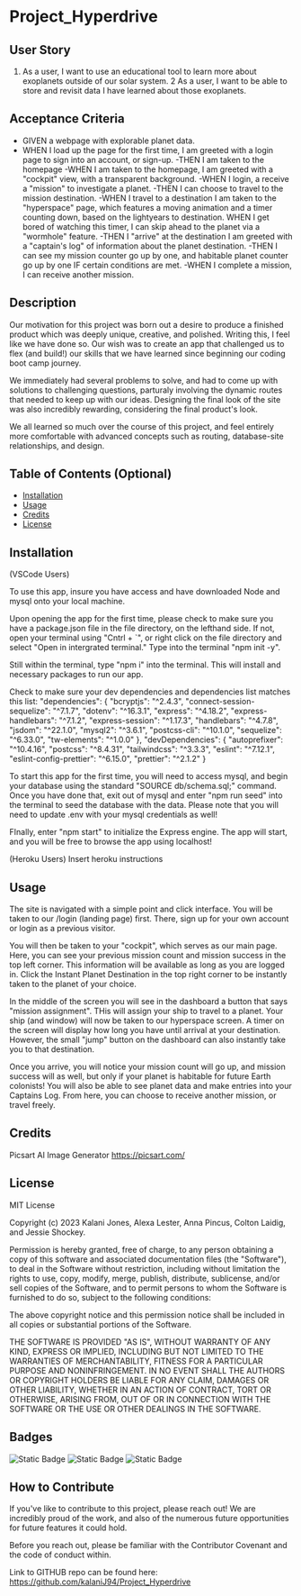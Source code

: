 # Project_Hyperdrive

## User Story
1. As a user, I want to use an educational tool to learn more about exoplanets outside of our solar system. 
2  As a user, I want to be able to store and revisit data I have learned about those exoplanets. 
## Acceptance Criteria
- GIVEN a webpage with explorable planet data. 
- WHEN I load up the page for the first time, I am greeted with a login page to sign into an account, or     sign-up.
-THEN I am taken to the homepage
-WHEN I am taken to the homepage, I am greeted with a "cockpit" view, with a transparent background.
-WHEN I login, a receive a "mission" to investigate a planet.
-THEN I can choose to travel to the mission destination.
-WHEN I travel to a destination I am taken to the "hyperspace" page, which features a moving animation and a timer counting down, based on the lightyears to destination.
WHEN I get bored of watching this timer, I can skip ahead to the planet via a "wormhole" feature.
-THEN I "arrive" at the destination I am greeted with a "captain's log" of information about the planet destination.
-THEN I can see my mission counter go up by one, and habitable planet counter go up by one IF certain conditions are met. 
-WHEN I complete a mission, I can receive another mission.
## Description

Our motivation for this project was born out a desire to produce a finished product which was deeply unique, creative, and polished. Writing this, I feel like we have done so. Our wish was to create an app that challenged us to flex (and build!) our skills that we have learned since beginning our coding boot camp journey. 

We immediately had several problems to solve, and had to come up with solutions to challenging questions, parturaly involving the dynamic routes that needed to keep up with our ideas. Designing the final look of the site was also incredibly rewarding, considering the final product's look. 

We all learned so much over the course of this project, and feel entirely more comfortable with advanced concepts such as routing, database-site relationships, and design. 


## Table of Contents (Optional)


- [Installation](#installation)
- [Usage](#usage)
- [Credits](#credits)
- [License](#license)

## Installation
(VSCode Users)

To use this app, insure you have access and have downloaded Node and mysql onto your local machine. 

Upon opening the app for the first time, please check to make sure you have a package.json file in the file directory, on the lefthand side. If not, open your terminal using "Cntrl + `", or right click on the file directory and select "Open in intergrated terminal." Type into the terminal "npm init -y". 

Still within the terminal, type "npm i" into the terminal. This will install and necessary packages to run our app. 

Check to make sure your dev dependencies and dependencies list matches this list: 
 "dependencies": {
    "bcryptjs": "^2.4.3",
    "connect-session-sequelize": "^7.1.7",
    "dotenv": "^16.3.1",
    "express": "^4.18.2",
    "express-handlebars": "^7.1.2",
    "express-session": "^1.17.3",
    "handlebars": "^4.7.8",
    "jsdom": "^22.1.0",
    "mysql2": "^3.6.1",
    "postcss-cli": "^10.1.0",
    "sequelize": "^6.33.0",
    "tw-elements": "^1.0.0"
  },
  "devDependencies": {
    "autoprefixer": "^10.4.16",
    "postcss": "^8.4.31",
    "tailwindcss": "^3.3.3",
    "eslint": "^7.12.1",
    "eslint-config-prettier": "^6.15.0",
    "prettier": "^2.1.2"
  }

To start this app for the first time, you will need to access mysql, and begin your database using the standard "SOURCE db/schema.sql;" command. Once you have done that, exit out of mysql and enter "npm run seed" into the terminal to seed the database with the data. Please note that you will need to update .env with your mysql credentials as well!

FInally, enter "npm start" to initialize the Express engine. The app will start, and you will be free to browse the app using localhost!

(Heroku Users)
Insert heroku instructions

## Usage

The site is navigated with a simple point and click interface. You will be taken to our /login (landing page) first. There, sign up for your own account or login as a previous visitor. 

You will then be taken to your "cockpit", which serves as our main page. Here, you can see your previous mission count and mission success in the top left corner. This information will be available as long as you are logged in. Click the Instant Planet Destination in the top right corner to be instantly taken to the planet of your choice. 

In the middle of the screen you will see in the dashboard a button that says "mission assignment". THis will assign your ship to travel to a planet. Your ship (and window) will now be taken to our hyperspace screen. A timer on the screen will display how long you have until arrival at your destination. However, the small "jump" button on the dashboard can also instantly take you to that destination. 

Once you arrive, you will notice your mission count will go up, and mission success will as well, but only if your planet is habitable for future Earth colonists! You will also be able to see planet data and make entries into your Captains Log. From here, you can choose to receive another mission, or travel freely. 


## Credits


Picsart AI Image Generator
https://picsart.com/


## License
MIT License

Copyright (c) 2023 Kalani Jones, Alexa Lester, Anna Pincus, Colton Laidig, and Jessie Shockey. 

Permission is hereby granted, free of charge, to any person obtaining a copy
of this software and associated documentation files (the "Software"), to deal
in the Software without restriction, including without limitation the rights
to use, copy, modify, merge, publish, distribute, sublicense, and/or sell
copies of the Software, and to permit persons to whom the Software is
furnished to do so, subject to the following conditions:

The above copyright notice and this permission notice shall be included in all
copies or substantial portions of the Software.

THE SOFTWARE IS PROVIDED "AS IS", WITHOUT WARRANTY OF ANY KIND, EXPRESS OR
IMPLIED, INCLUDING BUT NOT LIMITED TO THE WARRANTIES OF MERCHANTABILITY,
FITNESS FOR A PARTICULAR PURPOSE AND NONINFRINGEMENT. IN NO EVENT SHALL THE
AUTHORS OR COPYRIGHT HOLDERS BE LIABLE FOR ANY CLAIM, DAMAGES OR OTHER
LIABILITY, WHETHER IN AN ACTION OF CONTRACT, TORT OR OTHERWISE, ARISING FROM,
OUT OF OR IN CONNECTION WITH THE SOFTWARE OR THE USE OR OTHER DEALINGS IN THE
SOFTWARE.


## Badges

![Static Badge](https://img.shields.io/badge/CSS-83.5%-purple)
![Static Badge](https://img.shields.io/badge/Javascript-9.1%-yellow)
![Static Badge](https://img.shields.io/badge/Handlebars-7.4%-orange)


## How to Contribute

If you've like to contribute to this project, please reach out! We are incredibly proud of the work, and also of the numerous future opportunities for future features it could hold.

Before you reach out, please be familiar with the Contributor Covenant and the code of conduct within.

Link to GITHUB repo can be found here: https://github.com/kalaniJ94/Project_Hyperdrive
